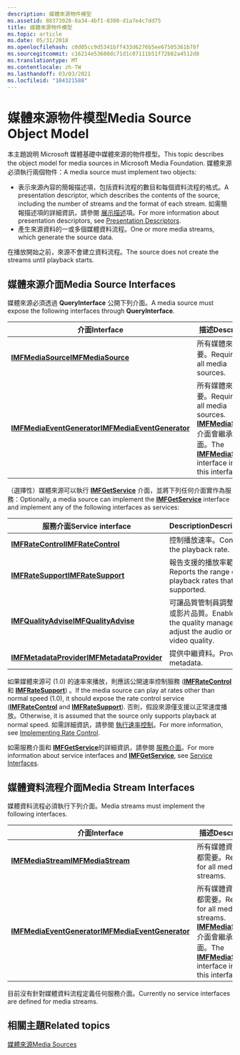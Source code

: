 ```yaml
---
description: 媒體來源物件模型
ms.assetid: 88373028-8a34-4bf1-8300-d1a7e4c7dd75
title: 媒體來源物件模型
ms.topic: article
ms.date: 05/31/2018
ms.openlocfilehash: c0d05cc9d5341bff433d6276b5ee67505361b78f
ms.sourcegitcommit: c16214e53680dc71d1c07111b51f72b82a4512d8
ms.translationtype: MT
ms.contentlocale: zh-TW
ms.lasthandoff: 03/03/2021
ms.locfileid: "104321588"
---
```

# <a name="media-source-object-model"></a><span data-ttu-id="41080-103">媒體來源物件模型</span><span class="sxs-lookup"><span data-stu-id="41080-103">Media Source Object Model</span></span>

<span data-ttu-id="41080-104">本主題說明 Microsoft 媒體基礎中媒體來源的物件模型。</span><span class="sxs-lookup"><span data-stu-id="41080-104">This topic describes the object model for media sources in Microsoft Media Foundation.</span></span> <span data-ttu-id="41080-105">媒體來源必須執行兩個物件：</span><span class="sxs-lookup"><span data-stu-id="41080-105">A media source must implement two objects:</span></span>

-   <span data-ttu-id="41080-106">表示來源內容的簡報描述項，包括資料流程的數目和每個資料流程的格式。</span><span class="sxs-lookup"><span data-stu-id="41080-106">A presentation descriptor, which describes the contents of the source, including the number of streams and the format of each stream.</span></span> <span data-ttu-id="41080-107">如需簡報描述項的詳細資訊，請參閱 [展示描述](presentation-descriptors.md)項。</span><span class="sxs-lookup"><span data-stu-id="41080-107">For more information about presentation descriptors, see [Presentation Descriptors](presentation-descriptors.md).</span></span>
-   <span data-ttu-id="41080-108">產生來源資料的一或多個媒體資料流程。</span><span class="sxs-lookup"><span data-stu-id="41080-108">One or more media streams, which generate the source data.</span></span>

<span data-ttu-id="41080-109">在播放開始之前，來源不會建立資料流程。</span><span class="sxs-lookup"><span data-stu-id="41080-109">The source does not create the streams until playback starts.</span></span>

## <a name="media-source-interfaces"></a><span data-ttu-id="41080-110">媒體來源介面</span><span class="sxs-lookup"><span data-stu-id="41080-110">Media Source Interfaces</span></span>

<span data-ttu-id="41080-111">媒體來源必須透過 **QueryInterface** 公開下列介面。</span><span class="sxs-lookup"><span data-stu-id="41080-111">A media source must expose the following interfaces through **QueryInterface**.</span></span>



| <span data-ttu-id="41080-112">介面</span><span class="sxs-lookup"><span data-stu-id="41080-112">Interface</span></span>                                                | <span data-ttu-id="41080-113">描述</span><span class="sxs-lookup"><span data-stu-id="41080-113">Description</span></span>                                                                                                     |
|----------------------------------------------------------|-----------------------------------------------------------------------------------------------------------------|
| [<span data-ttu-id="41080-114">**IMFMediaSource**</span><span class="sxs-lookup"><span data-stu-id="41080-114">**IMFMediaSource**</span></span>](/windows/desktop/api/mfidl/nn-mfidl-imfmediasource)                 | <span data-ttu-id="41080-115">所有媒體來源都需要。</span><span class="sxs-lookup"><span data-stu-id="41080-115">Required for all media sources.</span></span>                                                                                 |
| [<span data-ttu-id="41080-116">**IMFMediaEventGenerator**</span><span class="sxs-lookup"><span data-stu-id="41080-116">**IMFMediaEventGenerator**</span></span>](/windows/desktop/api/mfobjects/nn-mfobjects-imfmediaeventgenerator) | <span data-ttu-id="41080-117">所有媒體來源都需要。</span><span class="sxs-lookup"><span data-stu-id="41080-117">Required for all media sources.</span></span> <span data-ttu-id="41080-118">[**IMFMediaSource**](/windows/desktop/api/mfidl/nn-mfidl-imfmediasource)介面會繼承這個介面。</span><span class="sxs-lookup"><span data-stu-id="41080-118">The [**IMFMediaSource**](/windows/desktop/api/mfidl/nn-mfidl-imfmediasource) interface inherits this interface.</span></span> |



 

<span data-ttu-id="41080-119">（選擇性）媒體來源可以執行 [**IMFGetService**](/windows/desktop/api/mfidl/nn-mfidl-imfgetservice) 介面，並將下列任何介面實作為服務：</span><span class="sxs-lookup"><span data-stu-id="41080-119">Optionally, a media source can implement the [**IMFGetService**](/windows/desktop/api/mfidl/nn-mfidl-imfgetservice) interface and implement any of the following interfaces as services:</span></span>



| <span data-ttu-id="41080-120">服務介面</span><span class="sxs-lookup"><span data-stu-id="41080-120">Service interface</span></span>                                  | <span data-ttu-id="41080-121">Description</span><span class="sxs-lookup"><span data-stu-id="41080-121">Description</span></span>                                                       |
|----------------------------------------------------|-------------------------------------------------------------------|
| [<span data-ttu-id="41080-122">**IMFRateControl**</span><span class="sxs-lookup"><span data-stu-id="41080-122">**IMFRateControl**</span></span>](/windows/desktop/api/mfidl/nn-mfidl-imfratecontrol)           | <span data-ttu-id="41080-123">控制播放速率。</span><span class="sxs-lookup"><span data-stu-id="41080-123">Controls the playback rate.</span></span>                                       |
| [<span data-ttu-id="41080-124">**IMFRateSupport**</span><span class="sxs-lookup"><span data-stu-id="41080-124">**IMFRateSupport**</span></span>](/windows/desktop/api/mfidl/nn-mfidl-imfratesupport)           | <span data-ttu-id="41080-125">報告支援的播放率範圍。</span><span class="sxs-lookup"><span data-stu-id="41080-125">Reports the range of playback rates that are supported.</span></span>           |
| [<span data-ttu-id="41080-126">**IMFQualityAdvise**</span><span class="sxs-lookup"><span data-stu-id="41080-126">**IMFQualityAdvise**</span></span>](/windows/desktop/api/mfidl/nn-mfidl-imfqualityadvise)       | <span data-ttu-id="41080-127">可讓品質管制員調整音訊或影片品質。</span><span class="sxs-lookup"><span data-stu-id="41080-127">Enables the quality manager to adjust the audio or video quality.</span></span> |
| [<span data-ttu-id="41080-128">**IMFMetadataProvider**</span><span class="sxs-lookup"><span data-stu-id="41080-128">**IMFMetadataProvider**</span></span>](/windows/desktop/api/mfidl/nn-mfidl-imfmetadataprovider) | <span data-ttu-id="41080-129">提供中繼資料。</span><span class="sxs-lookup"><span data-stu-id="41080-129">Provides metadata.</span></span>                                                |



 

<span data-ttu-id="41080-130">如果媒體來源可 (1.0) 的速率來播放，則應該公開速率控制服務 ([**IMFRateControl**](/windows/desktop/api/mfidl/nn-mfidl-imfratecontrol) 和 [**IMFRateSupport**](/windows/desktop/api/mfidl/nn-mfidl-imfratesupport)) 。</span><span class="sxs-lookup"><span data-stu-id="41080-130">If the media source can play at rates other than normal speed (1.0), it should expose the rate control service ([**IMFRateControl**](/windows/desktop/api/mfidl/nn-mfidl-imfratecontrol) and [**IMFRateSupport**](/windows/desktop/api/mfidl/nn-mfidl-imfratesupport)).</span></span> <span data-ttu-id="41080-131">否則，假設來源僅支援以正常速度播放。</span><span class="sxs-lookup"><span data-stu-id="41080-131">Otherwise, it is assumed that the source only supports playback at normal speed.</span></span> <span data-ttu-id="41080-132">如需詳細資訊，請參閱 [執行速率控制](implementing-rate-control.md)。</span><span class="sxs-lookup"><span data-stu-id="41080-132">For more information, see [Implementing Rate Control](implementing-rate-control.md).</span></span>

<span data-ttu-id="41080-133">如需服務介面和 [**IMFGetService**](/windows/desktop/api/mfidl/nn-mfidl-imfgetservice)的詳細資訊，請參閱 [服務介面](service-interfaces.md)。</span><span class="sxs-lookup"><span data-stu-id="41080-133">For more information about service interfaces and [**IMFGetService**](/windows/desktop/api/mfidl/nn-mfidl-imfgetservice), see [Service Interfaces](service-interfaces.md).</span></span>

## <a name="media-stream-interfaces"></a><span data-ttu-id="41080-134">媒體資料流程介面</span><span class="sxs-lookup"><span data-stu-id="41080-134">Media Stream Interfaces</span></span>

<span data-ttu-id="41080-135">媒體資料流程必須執行下列介面。</span><span class="sxs-lookup"><span data-stu-id="41080-135">Media streams must implement the following interfaces.</span></span>



| <span data-ttu-id="41080-136">介面</span><span class="sxs-lookup"><span data-stu-id="41080-136">Interface</span></span>                                                | <span data-ttu-id="41080-137">描述</span><span class="sxs-lookup"><span data-stu-id="41080-137">Description</span></span>                                                                                                     |
|----------------------------------------------------------|-----------------------------------------------------------------------------------------------------------------|
| [<span data-ttu-id="41080-138">**IMFMediaStream**</span><span class="sxs-lookup"><span data-stu-id="41080-138">**IMFMediaStream**</span></span>](/windows/desktop/api/mfidl/nn-mfidl-imfmediastream)                 | <span data-ttu-id="41080-139">所有媒體資料流程都需要。</span><span class="sxs-lookup"><span data-stu-id="41080-139">Required for all media streams.</span></span>                                                                                 |
| [<span data-ttu-id="41080-140">**IMFMediaEventGenerator**</span><span class="sxs-lookup"><span data-stu-id="41080-140">**IMFMediaEventGenerator**</span></span>](/windows/desktop/api/mfobjects/nn-mfobjects-imfmediaeventgenerator) | <span data-ttu-id="41080-141">所有媒體資料流程都需要。</span><span class="sxs-lookup"><span data-stu-id="41080-141">Required for all media streams.</span></span> <span data-ttu-id="41080-142">[**IMFMediaStream**](/windows/desktop/api/mfidl/nn-mfidl-imfmediastream)介面會繼承這個介面。</span><span class="sxs-lookup"><span data-stu-id="41080-142">The [**IMFMediaStream**](/windows/desktop/api/mfidl/nn-mfidl-imfmediastream) interface inherits this interface.</span></span> |



 

<span data-ttu-id="41080-143">目前沒有針對媒體資料流程定義任何服務介面。</span><span class="sxs-lookup"><span data-stu-id="41080-143">Currently no service interfaces are defined for media streams.</span></span>

## <a name="related-topics"></a><span data-ttu-id="41080-144">相關主題</span><span class="sxs-lookup"><span data-stu-id="41080-144">Related topics</span></span>

<dl> <dt>

[<span data-ttu-id="41080-145">媒體來源</span><span class="sxs-lookup"><span data-stu-id="41080-145">Media Sources</span></span>](media-sources.md)
</dt> </dl>

 

 



